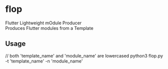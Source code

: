 # flop
Flutter Lightweight mOdule Producer <br />
Produces Flutter modules from a Template

## Usage
// both 'template_name' and 'module_name' are lowercased
python3 flop.py -t 'template_name' -n 'module_name'
